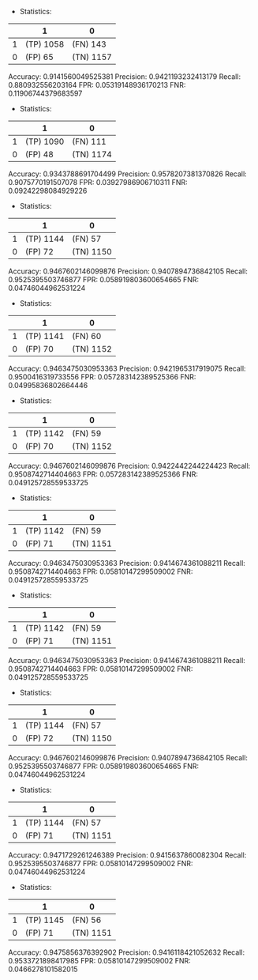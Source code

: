 * Statistics: 

|          |    1     |    0     |
|----------|----------|----------|
|    1     |(TP) 1058 | (FN) 143 |
|    0     | (FP) 65  |(TN) 1157 |
Accuracy: 0.9141560049525381
Precision: 0.9421193232413179
Recall: 0.880932556203164
FPR: 0.05319148936170213
FNR: 0.11906744379683597
* Statistics: 

|          |    1     |    0     |
|----------|----------|----------|
|    1     |(TP) 1090 | (FN) 111 |
|    0     | (FP) 48  |(TN) 1174 |
Accuracy: 0.9343788691704499
Precision: 0.9578207381370826
Recall: 0.9075770191507078
FPR: 0.03927986906710311
FNR: 0.09242298084929226
* Statistics: 

|          |    1     |    0     |
|----------|----------|----------|
|    1     |(TP) 1144 | (FN) 57  |
|    0     | (FP) 72  |(TN) 1150 |
Accuracy: 0.9467602146099876
Precision: 0.9407894736842105
Recall: 0.9525395503746877
FPR: 0.058919803600654665
FNR: 0.04746044962531224
* Statistics: 

|          |    1     |    0     |
|----------|----------|----------|
|    1     |(TP) 1141 | (FN) 60  |
|    0     | (FP) 70  |(TN) 1152 |
Accuracy: 0.9463475030953363
Precision: 0.9421965317919075
Recall: 0.9500416319733556
FPR: 0.057283142389525366
FNR: 0.04995836802664446
* Statistics: 

|          |    1     |    0     |
|----------|----------|----------|
|    1     |(TP) 1142 | (FN) 59  |
|    0     | (FP) 70  |(TN) 1152 |
Accuracy: 0.9467602146099876
Precision: 0.9422442244224423
Recall: 0.9508742714404663
FPR: 0.057283142389525366
FNR: 0.049125728559533725
* Statistics: 

|          |    1     |    0     |
|----------|----------|----------|
|    1     |(TP) 1142 | (FN) 59  |
|    0     | (FP) 71  |(TN) 1151 |
Accuracy: 0.9463475030953363
Precision: 0.9414674361088211
Recall: 0.9508742714404663
FPR: 0.05810147299509002
FNR: 0.049125728559533725
* Statistics: 

|          |    1     |    0     |
|----------|----------|----------|
|    1     |(TP) 1142 | (FN) 59  |
|    0     | (FP) 71  |(TN) 1151 |
Accuracy: 0.9463475030953363
Precision: 0.9414674361088211
Recall: 0.9508742714404663
FPR: 0.05810147299509002
FNR: 0.049125728559533725
* Statistics: 

|          |    1     |    0     |
|----------|----------|----------|
|    1     |(TP) 1144 | (FN) 57  |
|    0     | (FP) 72  |(TN) 1150 |
Accuracy: 0.9467602146099876
Precision: 0.9407894736842105
Recall: 0.9525395503746877
FPR: 0.058919803600654665
FNR: 0.04746044962531224
* Statistics: 

|          |    1     |    0     |
|----------|----------|----------|
|    1     |(TP) 1144 | (FN) 57  |
|    0     | (FP) 71  |(TN) 1151 |
Accuracy: 0.9471729261246389
Precision: 0.9415637860082304
Recall: 0.9525395503746877
FPR: 0.05810147299509002
FNR: 0.04746044962531224
* Statistics: 

|          |    1     |    0     |
|----------|----------|----------|
|    1     |(TP) 1145 | (FN) 56  |
|    0     | (FP) 71  |(TN) 1151 |
Accuracy: 0.9475856376392902
Precision: 0.9416118421052632
Recall: 0.9533721898417985
FPR: 0.05810147299509002
FNR: 0.0466278101582015